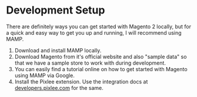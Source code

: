 # Development Setup

There are definitely ways you can get started with Magento 2 locally, but for a quick and easy way to get you up and running, I will recommend using MAMP.

1. Download and install MAMP locally.
2. Download Magento from it's official website and also "sample data" so that we have a sample store to work with during development.
3. You can easily find a tutorial online on how to get started with Magento using MAMP via Google.
4. Install the Pixlee extension. Use the integration docs at [developers.pixlee.com](https://developers.pixlee.com) for the same.